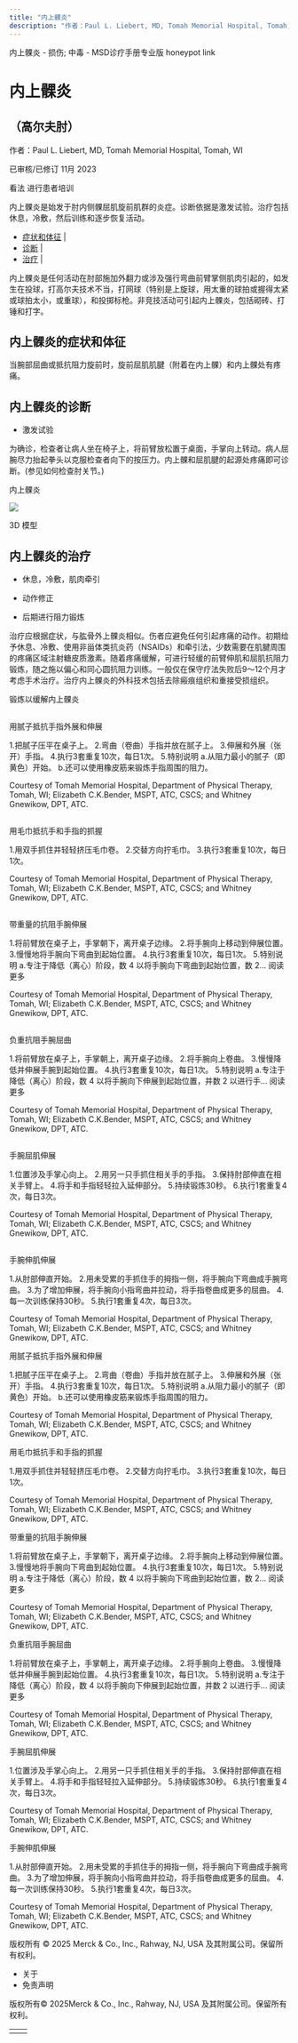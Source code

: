 ```yaml
---
title: "内上髁炎"
description: "作者：Paul L. Liebert, MD, Tomah Memorial Hospital, Tomah, WI"
---
```


﻿内上髁炎 \- 损伤; 中毒 \- MSD诊疗手册专业版 honeypot link

# 内上髁炎

## （高尔夫肘）

作者：Paul L. Liebert, MD, Tomah Memorial Hospital, Tomah, WI

已审核/已修订 11月 2023

看法 进行患者培训

内上髁炎是始发于肘内侧髁屈肌旋前肌群的炎症。诊断依据是激发试验。治疗包括休息，冷敷，然后训练和逐步恢复活动。

- [症状和体征](#症状和体征_v1116566_zh) \|
- [诊断](#诊断_v1116569_zh) \|
- [治疗](#治疗_v1116576_zh) \|

内上髁炎是任何活动在肘部施加外翻力或涉及强行弯曲前臂掌侧肌肉引起的，如发生在投球，打高尔夫技术不当，打网球（特别是上旋球，用太重的球拍或握得太紧或球拍太小，或重球），和投掷标枪。非竞技活动可引起内上髁炎，包括砌砖、打锤和打字。

## 内上髁炎的症状和体征

当腕部屈曲或抵抗阻力旋前时，旋前屈肌肌腱（附着在内上髁）和内上髁处有疼痛。

## 内上髁炎的诊断

- 激发试验


为确诊，检查者让病人坐在椅子上，将前臂放松置于桌面，手掌向上转动。病人屈腕尽力抬起拳头以克服检查者向下的按压力。内上髁和屈肌腱的起源处疼痛即可诊断。(参见如何检查肘关节。)

内上髁炎

![](https://edge.sitecorecloud.io/mmanual-ssq1ci05/media/professional/images/biodigital-epicondylitis-pv-sized_zh.jpg?thn=0&sc_lang=zh&mw=500)

3D 模型

## 内上髁炎的治疗

- 休息，冷敷，肌肉牵引

- 动作修正

- 后期进行阻力锻炼


治疗应根据症状，与肱骨外上髁炎相似。伤者应避免任何引起疼痛的动作。初期给予休息、冷敷、使用非甾体类抗炎药（NSAIDs）和牵引法，少数需要在肌腱周围的疼痛区域注射糖皮质激素。随着疼痛缓解，可进行轻缓的前臂伸肌和屈肌抗阻力锻炼，随之施以偏心和同心圆抗阻力训练。一般仅在保守疗法失败后9～12个月才考虑手术治疗。治疗内上髁炎的外科技术包括去除瘢痕组织和重接受损组织。

锻炼以缓解内上髁炎

![用腻子抵抗手指外展和伸展](data:image/gif;base64,R0lGODlhAQABAIAAAAAAAP///yH5BAEAAAAALAAAAAABAAEAAAIBRAA7)

用腻子抵抗手指外展和伸展

1.把腻子压平在桌子上。 2.弯曲（卷曲）手指并放在腻子上。 3.伸展和外展（张开）手指。 4.执行3套重复10次，每日1次。 5.特别说明 a.从阻力最小的腻子（即黄色）开始。 b.还可以使用橡皮筋来锻炼手指周围的阻力。

Courtesy of Tomah Memorial Hospital, Department of Physical Therapy, Tomah, WI; Elizabeth C.K.Bender, MSPT, ATC, CSCS; and Whitney Gnewikow, DPT, ATC.

![用毛巾抵抗手和手指的抓握](data:image/gif;base64,R0lGODlhAQABAIAAAAAAAP///yH5BAEAAAAALAAAAAABAAEAAAIBRAA7)

用毛巾抵抗手和手指的抓握

1.用双手抓住并轻轻挤压毛巾卷。 2.交替方向拧毛巾。 3.执行3套重复10次，每日1次。

Courtesy of Tomah Memorial Hospital, Department of Physical Therapy, Tomah, WI; Elizabeth C.K.Bender, MSPT, ATC, CSCS; and Whitney Gnewikow, DPT, ATC.

![带重量的抗阻手腕伸展](data:image/gif;base64,R0lGODlhAQABAIAAAAAAAP///yH5BAEAAAAALAAAAAABAAEAAAIBRAA7)

带重量的抗阻手腕伸展

1.将前臂放在桌子上，手掌朝下，离开桌子边缘。 2.将手腕向上移动到伸展位置。 3.慢慢地将手腕向下弯曲到起始位置。 4.执行3套重复10次，每日1次。 5.特别说明 a.专注于降低（离心）阶段，数 4 以将手腕向下弯曲到起始位置，数 2... 阅读更多

Courtesy of Tomah Memorial Hospital, Department of Physical Therapy, Tomah, WI; Elizabeth C.K.Bender, MSPT, ATC, CSCS; and Whitney Gnewikow, DPT, ATC.

![负重抗阻手腕屈曲](data:image/gif;base64,R0lGODlhAQABAIAAAAAAAP///yH5BAEAAAAALAAAAAABAAEAAAIBRAA7)

负重抗阻手腕屈曲

1.将前臂放在桌子上，手掌朝上，离开桌子边缘。 2.将手腕向上卷曲。 3.慢慢降低并伸展手腕到起始位置。 4.执行3套重复10次，每日1次。 5.特别说明 a.专注于降低（离心）阶段，数 4 以将手腕向下伸展到起始位置，并数 2 以进行手... 阅读更多

Courtesy of Tomah Memorial Hospital, Department of Physical Therapy, Tomah, WI; Elizabeth C.K.Bender, MSPT, ATC, CSCS; and Whitney Gnewikow, DPT, ATC.

![手腕屈肌伸展](data:image/gif;base64,R0lGODlhAQABAIAAAAAAAP///yH5BAEAAAAALAAAAAABAAEAAAIBRAA7)

手腕屈肌伸展

1.位置涉及手掌心向上。 2.用另一只手抓住相关手的手指。 3.保持肘部伸直在相关手臂上。 4.将手和手指轻轻拉入延伸部分。 5.持续锻炼30秒。 6.执行1套重复4次，每日3次。

Courtesy of Tomah Memorial Hospital, Department of Physical Therapy, Tomah, WI; Elizabeth C.K.Bender, MSPT, ATC, CSCS; and Whitney Gnewikow, DPT, ATC.

![手腕伸肌伸展](data:image/gif;base64,R0lGODlhAQABAIAAAAAAAP///yH5BAEAAAAALAAAAAABAAEAAAIBRAA7)

手腕伸肌伸展

1.从肘部伸直开始。 2.用未受累的手抓住手的拇指一侧，将手腕向下弯曲成手腕弯曲。 3.为了增加伸展，将手腕向小指弯曲并拉动，将手指卷曲成更多的屈曲。 4.每一次训练保持30秒。 5.执行1套重复4次，每日3次。

Courtesy of Tomah Memorial Hospital, Department of Physical Therapy, Tomah, WI; Elizabeth C.K.Bender, MSPT, ATC, CSCS; and Whitney Gnewikow, DPT, ATC.



用腻子抵抗手指外展和伸展

1.把腻子压平在桌子上。 2.弯曲（卷曲）手指并放在腻子上。 3.伸展和外展（张开）手指。 4.执行3套重复10次，每日1次。 5.特别说明 a.从阻力最小的腻子（即黄色）开始。 b.还可以使用橡皮筋来锻炼手指周围的阻力。

Courtesy of Tomah Memorial Hospital, Department of Physical Therapy, Tomah, WI; Elizabeth C.K.Bender, MSPT, ATC, CSCS; and Whitney Gnewikow, DPT, ATC.



用毛巾抵抗手和手指的抓握

1.用双手抓住并轻轻挤压毛巾卷。 2.交替方向拧毛巾。 3.执行3套重复10次，每日1次。

Courtesy of Tomah Memorial Hospital, Department of Physical Therapy, Tomah, WI; Elizabeth C.K.Bender, MSPT, ATC, CSCS; and Whitney Gnewikow, DPT, ATC.



带重量的抗阻手腕伸展

1.将前臂放在桌子上，手掌朝下，离开桌子边缘。 2.将手腕向上移动到伸展位置。 3.慢慢地将手腕向下弯曲到起始位置。 4.执行3套重复10次，每日1次。 5.特别说明 a.专注于降低（离心）阶段，数 4 以将手腕向下弯曲到起始位置，数 2... 阅读更多

Courtesy of Tomah Memorial Hospital, Department of Physical Therapy, Tomah, WI; Elizabeth C.K.Bender, MSPT, ATC, CSCS; and Whitney Gnewikow, DPT, ATC.



负重抗阻手腕屈曲

1.将前臂放在桌子上，手掌朝上，离开桌子边缘。 2.将手腕向上卷曲。 3.慢慢降低并伸展手腕到起始位置。 4.执行3套重复10次，每日1次。 5.特别说明 a.专注于降低（离心）阶段，数 4 以将手腕向下伸展到起始位置，并数 2 以进行手... 阅读更多

Courtesy of Tomah Memorial Hospital, Department of Physical Therapy, Tomah, WI; Elizabeth C.K.Bender, MSPT, ATC, CSCS; and Whitney Gnewikow, DPT, ATC.



手腕屈肌伸展

1.位置涉及手掌心向上。 2.用另一只手抓住相关手的手指。 3.保持肘部伸直在相关手臂上。 4.将手和手指轻轻拉入延伸部分。 5.持续锻炼30秒。 6.执行1套重复4次，每日3次。

Courtesy of Tomah Memorial Hospital, Department of Physical Therapy, Tomah, WI; Elizabeth C.K.Bender, MSPT, ATC, CSCS; and Whitney Gnewikow, DPT, ATC.



手腕伸肌伸展

1.从肘部伸直开始。 2.用未受累的手抓住手的拇指一侧，将手腕向下弯曲成手腕弯曲。 3.为了增加伸展，将手腕向小指弯曲并拉动，将手指卷曲成更多的屈曲。 4.每一次训练保持30秒。 5.执行1套重复4次，每日3次。

Courtesy of Tomah Memorial Hospital, Department of Physical Therapy, Tomah, WI; Elizabeth C.K.Bender, MSPT, ATC, CSCS; and Whitney Gnewikow, DPT, ATC.



版权所有 © 2025
Merck & Co., Inc., Rahway, NJ, USA 及其附属公司。保留所有权利。

- 关于
- 免责声明

版权所有© 2025Merck & Co., Inc., Rahway, NJ, USA 及其附属公司。保留所有权利。

|     |     |
| --- | --- |
|  |  |